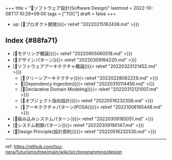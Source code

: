 +++
title = "📂ソフトウェア設計(Software Design)"
lastmod = 2022-10-08T17:10:29+09:00
tags = ["TOC"]
draft = false
+++

-   up: [📂プロダクト開発]({{< relref "20220215162439.md" >}})


## Index {#88fa71}

-   [📝モデリング概論]({{< relref "20220905060518.md" >}})
-   [📝デザインパターン]({{< relref "20220309184220.md" >}})
-   [📝ソフトウェアアーキテクチャ概論]({{< relref "20220323121452.md" >}})
    -   [📝クリーンアーキテクチャ]({{< relref "20220228062229.md" >}})
    -   📝[Dependency Ingection]({{< relref "20220310114456.md" >}})
    -   [📝Declarative Domain Modeling]({{< relref "20220312121007.md" >}})
    -   [📝オブジェクト指向設計]({{< relref "20220516232308.md" >}})
    -   [📝アーキテクチャパターン(POSA)]({{< relref "20221008165448.md" >}})
-   [📝組み込みシステムパターン]({{< relref "20220309185051.md" >}})
-   [📝システム制御パターン]({{< relref "20220309190147.md" >}})
-   [📝Design Principle(設計原則)]({{< relref "20220516232530.md" >}})

---

ref: <https://github.com/tsu-nera/futurismo/tree/main/wiki/src/programming/design>
